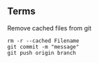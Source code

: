 ## Terms
Remove cached files from git
```
rm -r --cached Filename
git commit -m "message"
git push origin branch
```
